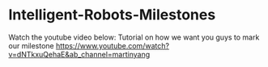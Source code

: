# Intelligent-Robots-Milestones
Watch the youtube video below: 
Tutorial on how we want you guys to mark our milestone
https://www.youtube.com/watch?v=dNTkxuQehaE&ab_channel=martinyang
